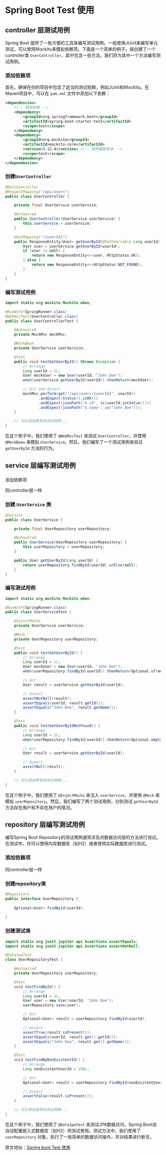 # Spring Boot Test 使用

## controller 层测试用例

  
Spring Boot 提供了一些方便的工具来编写测试用例。一般使用JUnit来编写单元测试，可以使用Mockito来模拟依赖项。下面是一个简单的例子。我创建了一个controller类 `UserController`，其中包含一些方法，我们将为其中一个方法编写测试用例。  

### 添加依赖项

  
首先，确保在你的项目中包含了适当的测试依赖，例如JUnit和Mockito。在Maven项目中，可以在 `pom.xml` 文件中添加以下依赖：

```xml
<dependencies>
    <!-- 其他依赖 -->
    <dependency>
        <groupId>org.springframework.boot</groupId>
        <artifactId>spring-boot-starter-test</artifactId>
        <scope>test</scope>
    </dependency>
    <dependency>
        <groupId>org.mockito</groupId>
        <artifactId>mockito-core</artifactId>
        <version>3.12.4</version> <!-- 使用最新版本 -->
        <scope>test</scope>
    </dependency>
</dependencies>
```

### 创建`UserController`

```java
@RestController
@RequestMapping("/api/users")
public class UserController {

    private final UserService userService;

    @Autowired
    public UserController(UserService userService) {
        this.userService = userService;
    }

    @GetMapping("/{userId}")
    public ResponseEntity<User> getUserById(@PathVariable Long userId) {
        User user = userService.getUserById(userId);
        if (user != null) {
            return new ResponseEntity<>(user, HttpStatus.OK);
        } else {
            return new ResponseEntity<>(HttpStatus.NOT_FOUND);
        }
    }
}
```

### 编写测试用例

```java
import static org.mockito.Mockito.when;

@RunWith(SpringRunner.class)
@WebMvcTest(UserController.class)
public class UserControllerTest {

    @Autowired
    private MockMvc mockMvc;

    @MockBean
    private UserService userService;

    @Test
    public void testGetUserById() throws Exception {
        // Arrange
        Long userId = 1L;
        User mockUser = new User(userId, "John Doe");
        when(userService.getUserById(userId)).thenReturn(mockUser);

        // Act and Assert
        mockMvc.perform(get("/api/users/{userId}", userId))
               .andExpect(status().isOk())
               .andExpect(jsonPath("$.id", is(userId.intValue())))
               .andExpect(jsonPath("$.name", is("John Doe")));
    }

    // 可以添加更多的测试用例...
}
```

在这个例子中，我们使用了 `@WebMvcTest` 来测试 `UserController`，并使用 `@MockBean` 来模拟 `UserService`。然后，我们编写了一个测试用例来验证 `getUserById` 方法的行为。

## service 层编写测试用例

###   
添加依赖项

同controller层一样

### 创建 `UserService` 类

```java
@Service
public class UserService {

    private final UserRepository userRepository;

    @Autowired
    public UserService(UserRepository userRepository) {
        this.userRepository = userRepository;
    }

    public User getUserById(Long userId) {
        return userRepository.findById(userId).orElse(null);
    }
}
```

### 编写测试用例

```java
import static org.mockito.Mockito.when;

@RunWith(SpringRunner.class)
public class UserServiceTest {

    @InjectMocks
    private UserService userService;

    @Mock
    private UserRepository userRepository;

    @Test
    public void testGetUserById() {
        // Arrange
        Long userId = 1L;
        User mockUser = new User(userId, "John Doe");
        when(userRepository.findById(userId)).thenReturn(Optional.of(mockUser));

        // Act
        User result = userService.getUserById(userId);

        // Assert
        assertNotNull(result);
        assertEquals(userId, result.getId());
        assertEquals("John Doe", result.getName());
    }

    @Test
    public void testGetUserByIdNotFound() {
        // Arrange
        Long userId = 2L;
        when(userRepository.findById(userId)).thenReturn(Optional.empty());

        // Act
        User result = userService.getUserById(userId);

        // Assert
        assertNull(result);
    }

    // 可以添加更多的测试用例...
}
```

在这个例子中，我们使用了 `@InjectMocks` 来注入 `userService`，并使用 `@Mock` 来模拟 `userRepository`。然后，我们编写了两个测试用例，分别测试 `getUserById` 方法存在用户和不存在用户的情况。

## repository 层编写测试用例

编写Spring Boot Repository的测试用例通常涉及对数据访问层的方法进行测试。在测试中，你可以使用内存数据库（如H2）或者使用实际数据库进行测试。

### 添加依赖项

同controller层一样

### 创建repository类

```java
@Repository
public interface UserRepository {
    
    Optional<User> findById(userId);
    
}
```

### 创建测试类

```java
import static org.junit.jupiter.api.Assertions.assertEquals;
import static org.junit.jupiter.api.Assertions.assertNotNull;

@DataJpaTest
class UserRepositoryTest {

    @Autowired
    private UserRepository userRepository;

    @Test
    void testFindById() {
        // Arrange
        Long userId = 1L;
        User user = new User(userId, "John Doe");
        userRepository.save(user);

        // Act
        Optional<User> result = userRepository.findById(userId);

        // Assert
        assertTrue(result.isPresent());
        assertEquals(userId, result.get().getId());
        assertEquals("John Doe", result.get().getName());
    }

    @Test
    void testFindByNonExistentId() {
        // Arrange
        Long nonExistentUserId = 100L;

        // Act
        Optional<User> result = userRepository.findById(nonExistentUserId);

        // Assert
        assertFalse(result.isPresent());
    }

    // 可以添加更多的测试用例...
}
```

在这个例子中，我们使用了 `@DataJpaTest` 来测试JPA数据访问，Spring Boot会自动配置嵌入式数据库（如H2）供测试使用。测试方法中，我们使用了 `userRepository` 对象，执行了一些简单的数据访问操作，并对结果进行断言。

  

原文地址：[Spring boot Test 使用](https://zhuanlan.zhihu.com/p/674082158) 



